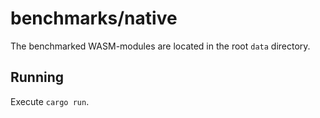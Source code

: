 # benchmarks/native

The benchmarked WASM-modules are located in the root `data` directory.

## Running
Execute `cargo run`.
